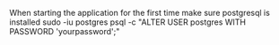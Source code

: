 When starting the application for the first time make sure
postgresql is installed
sudo -iu postgres psql -c "ALTER USER postgres WITH PASSWORD 'yourpassword';"